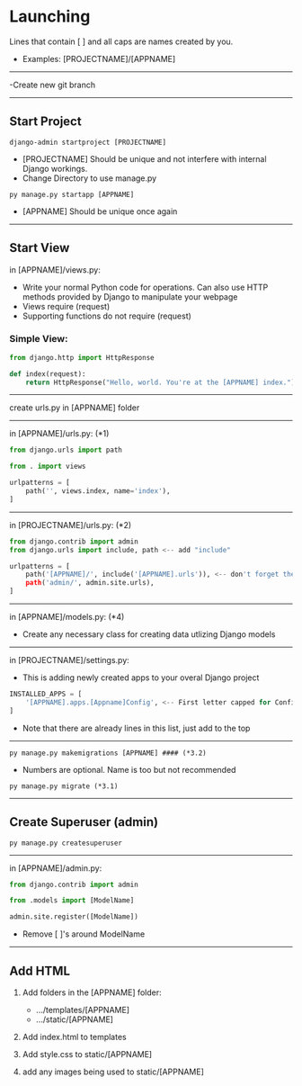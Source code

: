 # Launching

Lines that contain [ ] and all caps are names created by you.
- Examples: [PROJECTNAME]/[APPNAME]
------------------------------------------------------

-Create new git branch

------------------------------------------------------
## Start Project

~~~
django-admin startproject [PROJECTNAME]
~~~  

- [PROJECTNAME] Should be unique and not interfere with internal Django workings.  
- Change Directory to use manage.py  

~~~	
py manage.py startapp [APPNAME]
~~~
- [APPNAME] Should be unique once again  

------------------------------------------------------
## Start View

in [APPNAME]/views.py:  
- Write your normal Python code for operations. Can also use HTTP methods provided by Django to manipulate your webpage  
- Views require (request)  
- Supporting functions do not require (request)  

### Simple View:

~~~python
from django.http import HttpResponse

def index(request):  
    return HttpResponse("Hello, world. You're at the [APPNAME] index.")  
~~~

------------------------------------------------------

create urls.py in [APPNAME] folder

------------------------------------------------------

in [APPNAME]/urls.py: (*1)

~~~python
from django.urls import path

from . import views

urlpatterns = [
    path('', views.index, name='index'),
]
~~~

------------------------------------------------------

in [PROJECTNAME]/urls.py: (*2)

~~~python
from django.contrib import admin
from django.urls import include, path <-- add "include"

urlpatterns = [
    path('[APPNAME]/', include('[APPNAME].urls')), <-- don't forget the comma
    path('admin/', admin.site.urls),
]
~~~
------------------------------------------------------

in [APPNAME]/models.py: (*4)

- Create any necessary class for creating data utlizing Django models

------------------------------------------------------

in [PROJECTNAME]/settings.py:
- This is adding newly created apps to your overal Django project

~~~python
INSTALLED_APPS = [
    '[APPNAME].apps.[Appname]Config', <-- First letter capped for Config (AppnameConfig)
]
~~~
- Note that there are already lines in this list, just add to the top

------------------------------------------------------

~~~
py manage.py makemigrations [APPNAME] #### (*3.2)
~~~
- Numbers are optional. Name is too but not recommended


~~~
py manage.py migrate (*3.1)
~~~
------------------------------------------------------

## Create Superuser (admin)

~~~
py manage.py createsuperuser
~~~

------------------------------------------------------

in [APPNAME]/admin.py:

~~~python
from django.contrib import admin

from .models import [ModelName]

admin.site.register([ModelName])
~~~

- Remove [ ]'s around ModelName

------------------------------------------------------

## Add HTML

1. Add folders in the [APPNAME] folder:
	- .../templates/[APPNAME]
	- .../static/[APPNAME]
2. Add index.html to templates

3. Add style.css to static/[APPNAME]

3. add any images being used to static/[APPNAME]